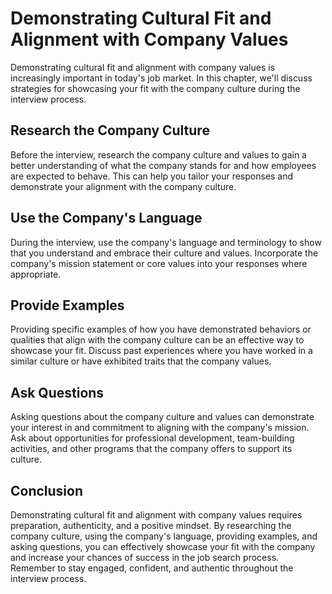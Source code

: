 Demonstrating Cultural Fit and Alignment with Company Values
==========================================================================================================

Demonstrating cultural fit and alignment with company values is increasingly important in today's job market. In this chapter, we'll discuss strategies for showcasing your fit with the company culture during the interview process.

Research the Company Culture
----------------------------

Before the interview, research the company culture and values to gain a better understanding of what the company stands for and how employees are expected to behave. This can help you tailor your responses and demonstrate your alignment with the company culture.

Use the Company's Language
--------------------------

During the interview, use the company's language and terminology to show that you understand and embrace their culture and values. Incorporate the company's mission statement or core values into your responses where appropriate.

Provide Examples
----------------

Providing specific examples of how you have demonstrated behaviors or qualities that align with the company culture can be an effective way to showcase your fit. Discuss past experiences where you have worked in a similar culture or have exhibited traits that the company values.

Ask Questions
-------------

Asking questions about the company culture and values can demonstrate your interest in and commitment to aligning with the company's mission. Ask about opportunities for professional development, team-building activities, and other programs that the company offers to support its culture.

Conclusion
----------

Demonstrating cultural fit and alignment with company values requires preparation, authenticity, and a positive mindset. By researching the company culture, using the company's language, providing examples, and asking questions, you can effectively showcase your fit with the company and increase your chances of success in the job search process. Remember to stay engaged, confident, and authentic throughout the interview process.
